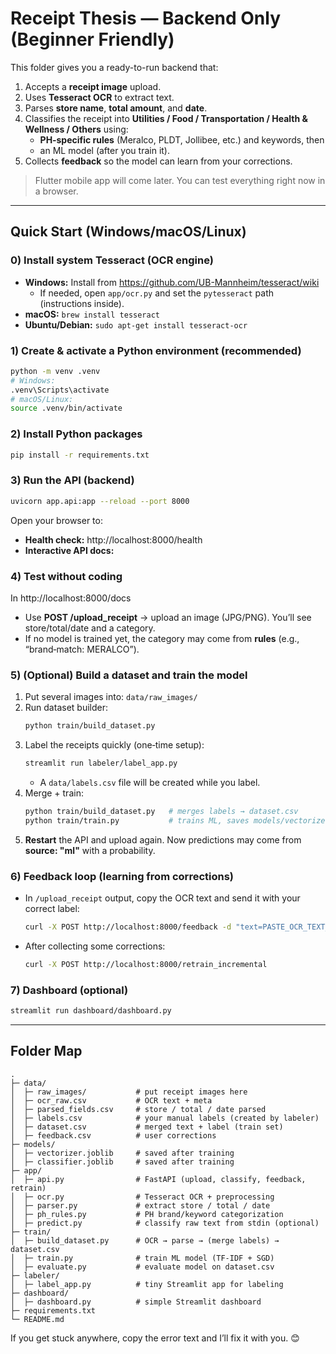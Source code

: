 # Receipt Thesis — Backend Only (Beginner Friendly)

This folder gives you a ready-to-run backend that:
1) Accepts a **receipt image** upload.
2) Uses **Tesseract OCR** to extract text.
3) Parses **store name**, **total amount**, and **date**.
4) Classifies the receipt into **Utilities / Food / Transportation / Health & Wellness / Others** using:
   - **PH‑specific rules** (Meralco, PLDT, Jollibee, etc.) and keywords, then
   - an ML model (after you train it).
5) Collects **feedback** so the model can learn from your corrections.

> Flutter mobile app will come later. You can test everything right now in a browser.

---

## Quick Start (Windows/macOS/Linux)

### 0) Install system Tesseract (OCR engine)
- **Windows:** Install from https://github.com/UB-Mannheim/tesseract/wiki
  - If needed, open `app/ocr.py` and set the `pytesseract` path (instructions inside).
- **macOS:** `brew install tesseract`
- **Ubuntu/Debian:** `sudo apt-get install tesseract-ocr`

### 1) Create & activate a Python environment (recommended)
```bash
python -m venv .venv
# Windows:
.venv\Scripts\activate
# macOS/Linux:
source .venv/bin/activate
```

### 2) Install Python packages
```bash
pip install -r requirements.txt
```

### 3) Run the API (backend)
```bash
uvicorn app.api:app --reload --port 8000
```
Open your browser to:
- **Health check:** http://localhost:8000/health
- **Interactive API docs:**   

### 4) Test without coding
In http://localhost:8000/docs
- Use **POST /upload_receipt** → upload an image (JPG/PNG). You’ll see store/total/date and a category.
- If no model is trained yet, the category may come from **rules** (e.g., “brand‑match: MERALCO”).

### 5) (Optional) Build a dataset and train the model
1. Put several images into: `data/raw_images/`
2. Run dataset builder:
   ```bash
   python train/build_dataset.py
   ```
3. Label the receipts quickly (one‑time setup):
   ```bash
   streamlit run labeler/label_app.py
   ```
   - A `data/labels.csv` file will be created while you label.
4. Merge + train:
   ```bash
   python train/build_dataset.py   # merges labels → dataset.csv
   python train/train.py           # trains ML, saves models/vectorizer.joblib + classifier.joblib
   ```
5. **Restart** the API and upload again. Now predictions may come from **source: "ml"** with a probability.

### 6) Feedback loop (learning from corrections)
- In `/upload_receipt` output, copy the OCR text and send it with your correct label:
  ```bash
  curl -X POST http://localhost:8000/feedback -d "text=PASTE_OCR_TEXT_HERE" -d "true_label=Food"
  ```
- After collecting some corrections:
  ```bash
  curl -X POST http://localhost:8000/retrain_incremental
  ```

### 7) Dashboard (optional)
```bash
streamlit run dashboard/dashboard.py
```

---

## Folder Map

```
.
├─ data/
│  ├─ raw_images/           # put receipt images here
│  ├─ ocr_raw.csv           # OCR text + meta
│  ├─ parsed_fields.csv     # store / total / date parsed
│  ├─ labels.csv            # your manual labels (created by labeler)
│  ├─ dataset.csv           # merged text + label (train set)
│  ├─ feedback.csv          # user corrections
├─ models/
│  ├─ vectorizer.joblib     # saved after training
│  ├─ classifier.joblib     # saved after training
├─ app/
│  ├─ api.py                # FastAPI (upload, classify, feedback, retrain)
│  ├─ ocr.py                # Tesseract OCR + preprocessing
│  ├─ parser.py             # extract store / total / date
│  ├─ ph_rules.py           # PH brand/keyword categorization
│  ├─ predict.py            # classify raw text from stdin (optional)
├─ train/
│  ├─ build_dataset.py      # OCR → parse → (merge labels) → dataset.csv
│  ├─ train.py              # train ML model (TF‑IDF + SGD)
│  ├─ evaluate.py           # evaluate model on dataset.csv
├─ labeler/
│  ├─ label_app.py          # tiny Streamlit app for labeling
├─ dashboard/
│  ├─ dashboard.py          # simple Streamlit dashboard
├─ requirements.txt
└─ README.md
```

If you get stuck anywhere, copy the error text and I’ll fix it with you. 😊
